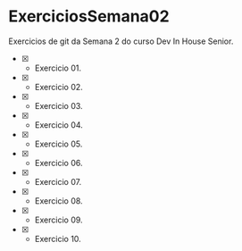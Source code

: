 # ExerciciosSemana02

Exercicios de git da Semana 2 do curso Dev In House Senior.

- [x] - Exercicio 01.
- [x] - Exercicio 02.
- [x] - Exercicio 03.
- [x] - Exercicio 04.
- [x] - Exercicio 05.
- [x] - Exercicio 06.
- [x] - Exercicio 07.
- [x] - Exercicio 08.
- [x] - Exercicio 09.
- [x] - Exercicio 10.

